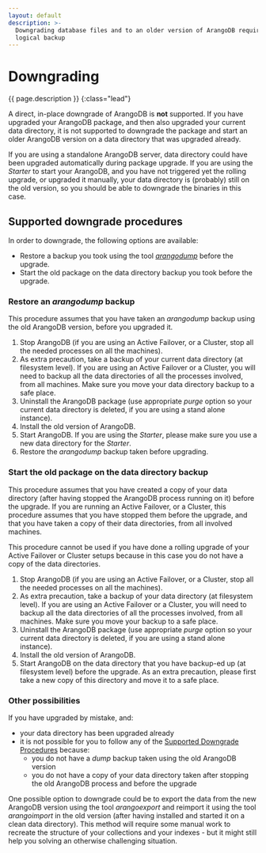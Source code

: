 ```yaml
---
layout: default
description: >-
  Downgrading database files and to an older version of ArangoDB requires a
  logical backup
---
```

Downgrading
===========

{{ page.description }}
{:class="lead"}

A direct, in-place downgrade of ArangoDB is **not** supported. If you have upgraded
your ArangoDB package, and then also upgraded your current data directory, it is
not supported to downgrade the package and start an older ArangoDB version on a
data directory that was upgraded already.

If you are using a standalone ArangoDB server, data directory could have been upgraded
automatically during package upgrade. If you are using the _Starter_ to start your
ArangoDB, and you have not triggered yet the rolling upgrade, or upgraded it
manually, your data directory is (probably) still on the old version, so you should
be able to downgrade the binaries in this case.

Supported downgrade procedures
------------------------------

In order to downgrade, the following options are available:

- Restore a backup you took using the tool [_arangodump_](programs-arangodump.html)
  before the upgrade.
- Start the old package on the data directory backup you took before the upgrade.

### Restore an _arangodump_ backup

This procedure assumes that you have taken an _arangodump_ backup using the old
ArangoDB version, before you upgraded it. 

1. Stop ArangoDB (if you are using an Active Failover, or a Cluster, stop all the needed
   processes on all the machines).
2. As extra precaution, take a backup of your current data directory (at filesystem level).
   If you are using an Active Failover or a Cluster, you will need to backup all the data
   directories of all the processes involved, from all machines. Make sure you move your
   data directory backup to a safe place.
3. Uninstall the ArangoDB package (use appropriate _purge_ option so your current data
   directory is deleted, if you are using a stand alone instance).
4. Install the old version of ArangoDB.
5. Start ArangoDB. If you are using the _Starter_, please make sure you use a new data
   directory for the _Starter_.
6. Restore the _arangodump_ backup taken before upgrading.

### Start the old package on the data directory backup

This procedure assumes that you have created a copy of your data directory (after having
stopped the ArangoDB process running on it) before the upgrade. If you are running an
Active Failover, or a Cluster, this procedure assumes that you have stopped them before
the upgrade, and that you have taken a copy of their data directories, from all involved
machines.

This procedure cannot be used if you have done a rolling upgrade of your Active Failover
or Cluster setups because in this case you do not have a copy of the data directories.

1. Stop ArangoDB (if you are using an Active Failover, or a Cluster, stop all the needed
   processes on all the machines).
2. As extra precaution, take a backup of your data directory (at filesystem level). If
   you are using an Active Failover or a Cluster, you will need to backup all the data
   directories of all the processes involved, from all machines. Make sure you move your
   backup to a safe place.
3. Uninstall the ArangoDB package (use appropriate _purge_ option so your current data
   directory is deleted, if you are using a stand alone instance).
4. Install the old version of ArangoDB.
5. Start ArangoDB on the data directory that you have backup-ed up (at filesystem level)
   before the upgrade. As an extra precaution, please first take a new copy of this
   directory and move it to a safe place.

### Other possibilities

If you have upgraded by mistake, and:

- your data directory has been upgraded already
- it is not possible for you to follow any of the
  [Supported Downgrade Procedures](#supported-downgrade-procedures) because:
  - you do not have a _dump_ backup taken using the old ArangoDB version
  - you do not have a copy of your data directory taken after stopping the old ArangoDB
    process and before the upgrade

One possible option to downgrade could be to export the data from the new ArangoDB version
using the tool _arangoexport_ and reimport it using the tool _arangoimport_ in the old
version (after having installed and started it on a clean data directory). This method will
require some manual work to recreate the structure of your collections and your indexes - but
it might still help you solving an otherwise challenging situation.
